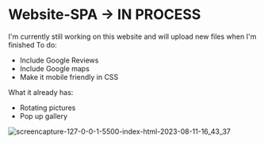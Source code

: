 # Website-SPA -> IN PROCESS
I'm currently still working on this website and will upload new files when I'm finished
To do:
- Include Google Reviews
- Include Google maps
- Make it mobile friendly in CSS

What it already has:
- Rotating pictures
- Pop up gallery

![screencapture-127-0-0-1-5500-index-html-2023-08-11-16_43_37](https://github.com/tjasabizjak/Website-SPA-in-process/assets/126603018/cff49d1d-f91c-43fd-b0dc-848d10fbfe5c)
